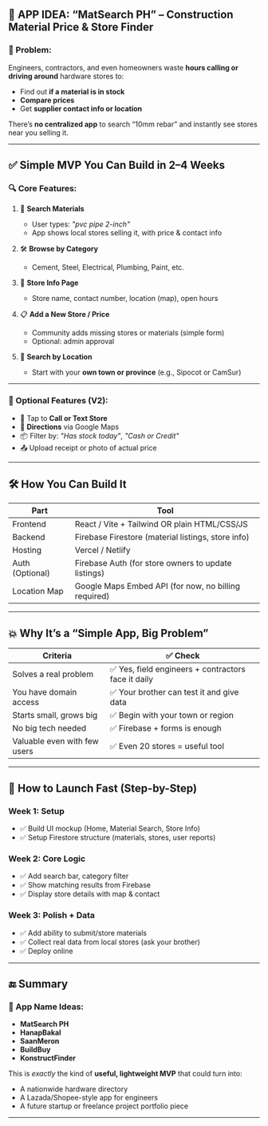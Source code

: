 ## 🧱 APP IDEA: **“MatSearch PH” – Construction Material Price & Store Finder**

### 🚧 Problem:

Engineers, contractors, and even homeowners waste **hours calling or driving around** hardware stores to:

- Find out **if a material is in stock**
- **Compare prices**
- Get **supplier contact info or location**

There’s **no centralized app** to search “10mm rebar” and instantly see stores near you selling it.

---

## ✅ Simple MVP You Can Build in 2–4 Weeks

### 🔍 **Core Features:**

1. 🔎 **Search Materials**
    - User types: _"pvc pipe 2-inch"_
    - App shows local stores selling it, with price & contact info
    
2. 🛠️ **Browse by Category**
    - Cement, Steel, Electrical, Plumbing, Paint, etc.
        
3. 🏪 **Store Info Page**
    - Store name, contact number, location (map), open hours
        
4. 📋 **Add a New Store / Price**
    - Community adds missing stores or materials (simple form)
    - Optional: admin approval
        
5. 📍 **Search by Location**
    - Start with your **own town or province** (e.g., Sipocot or CamSur)
        

---

### 🧰 Optional Features (V2):

- 📲 Tap to **Call or Text Store**
- 📍 **Directions** via Google Maps
- 📦 Filter by: _"Has stock today"_, _"Cash or Credit"_
- 📤 Upload receipt or photo of actual price

---

## 🛠️ How You Can Build It

| Part            | Tool                                                 |
| --------------- | ---------------------------------------------------- |
| Frontend        | React / Vite + Tailwind OR plain HTML/CSS/JS         |
| Backend         | Firebase Firestore (material listings, store info)   |
| Hosting         | Vercel / Netlify                                     |
| Auth (Optional) | Firebase Auth (for store owners to update listings)  |
| Location Map    | Google Maps Embed API (for now, no billing required) |

---

## 💥 Why It’s a “Simple App, Big Problem”

| Criteria                     | ✅ Check                                            |
| ---------------------------- | -------------------------------------------------- |
| Solves a real problem        | ✅ Yes, field engineers + contractors face it daily |
| You have domain access       | ✅ Your brother can test it and give data           |
| Starts small, grows big      | ✅ Begin with your town or region                   |
| No big tech needed           | ✅ Firebase + forms is enough                       |
| Valuable even with few users | ✅ Even 20 stores = useful tool                     |

---

## 🚀 How to Launch Fast (Step-by-Step)

### Week 1: Setup

- ✅ Build UI mockup (Home, Material Search, Store Info)
- ✅ Setup Firestore structure (materials, stores, user reports)

### Week 2: Core Logic

- ✅ Add search bar, category filter
- ✅ Show matching results from Firebase
- ✅ Display store details with map & contact
    

### Week 3: Polish + Data

- ✅ Add ability to submit/store materials
- ✅ Collect real data from local stores (ask your brother)
- ✅ Deploy online
    

---

## 🔚 Summary

### 🔧 App Name Ideas:

- **MatSearch PH**
- **HanapBakal**
- **SaanMeron**
- **BuildBuy**
- **KonstructFinder**

This is _exactly_ the kind of **useful, lightweight MVP** that could turn into:

- A nationwide hardware directory
- A Lazada/Shopee-style app for engineers
- A future startup or freelance project portfolio piece

---

